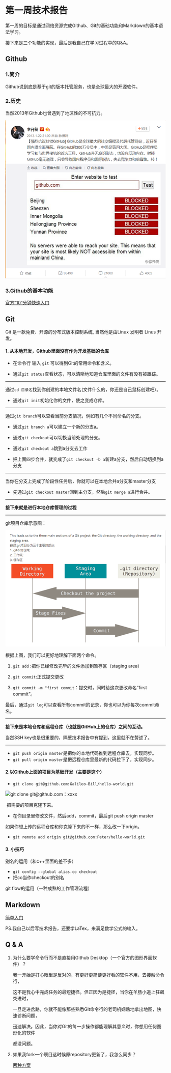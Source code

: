 #  第一周技术报告

第一周的目标是通过网络资源完成Github、Git的基础功能和Markdown的基本语法学习。

接下来是三个功能的实现，最后是我自己在学习过程中的Q&A。

## Github

### 1.简介

Github说到底是基于git的版本托管服务，也是全球最大的开源软件。

### 2.历史

当然2013年Github也曾遇到了地区性的不可抗力。

![Github-history](img/Github-history.png)

### 3.Github的基本功能

[官方”10“分钟快速入门](https://guides.github.com/activities/hello-world/)

## Git

Git 是一款免费、开源的分布式版本控制系统, 当然他是由Linux 发明者 Linus 开发。

#### 1. 从本地开发，Github里面没有作为开发基础的仓库

- 在命令行 输入 `git` 可以得到Git的常用命令和含义。

- 通过`git status`查看状态，可以清晰地知道仓库里面的文件有没有被跟踪。

- ----

  通过`cd 目录名`找到你创建的本地文件名(文件什么的，你还是自己鼠标创建吧）。

- 通过`git init`初始化你的文件，使之变成仓库。

- ----

  通过`git branch`可以查看当前分支情况，例如有几个不同命名的分支。

- 通过`git branch a`可以建立一个新的分支a。

- 通过`git checkout`可以切换当前处理的分支。

- 通过`git checkout a`跳到a分支去工作

- 把上面四步合并，就变成了`git checkout -b a`新建a分支，然后自动切换到a分支

- ----

  当你在分支上完成了阶段性任务后，你就可以在本地合并a分支和master分支

- 先通过`git checkout master`回到主分支，然后`git merge a`进行合并。

----

**接下来就是进行本地仓库管理的过程**

-------

git项目仓库示意图：

![Git project](img/Git%20project.png)

根据上图，我们可以更好地理解下面两个命令。

1. `git add` :把你已经修改完毕的文件添加到暂存区（staging area）


2. `git commit`:正式提交更改


3. `git commit -m "first commit`：提交时，同时给这次更改命名“first commit”。

最后，通过`git log`可以查看所有commit的记录，你也可以为你每次commit命名。

-----------------------------------------------

**接下来是本地仓库和远程仓库（也就是GitHub上的仓库）之间的互动。**

当然SSH key也是很重要的，隔壁技术报告中有提到，这里就不在赘述了。

--------------------------------

- `git push origin master`是把你的本地代码推到远程仓库去，实现同步。
- `git pull origin master`是把远程仓库里最新的代码拉下了，实现同步。





#### 2.以Github上面的项目为基础开发（主要是这个）

- `git clone git@github.com:Galileo-Bill/hello-world.git`

![git clone git@github.com：xxxx](img/git%20clone%20git%40github.com：xxxx.png)

​	把需要的项目克隆下来。

- 在你目录里修改文件，然后add，commit，最后git push origin master

如果你想上传的远程仓库和你克隆下来的不一样，那么改一下origin。

- `git remote add origin git@github.com:Peter/hello-world.git`



#### 3.  小技巧

别名的运用（和c++里面的差不多）

- `git config --global alias.co checkout`
- 把co当作checkout的别名

git flow的运用（一种成熟的工作管理流程）



## Markdown

[简单入门](http://www.jianshu.com/p/q81RERV)

PS.我自己以后写技术报告，还要学LaTex，来满足数学公式的输入。

## Q & A

1. 为什么要学命令行而不是直接用Github Desktop（一个官方的图形界面软件）？

   ​	 我一开始是打心眼里是反对的，有更好更简便更好看的软件不用，去接触命令行，

   这不是我心中完成任务的最短捷径。但正因为是捷径，当你在羊肠小道上狂飙突进时，

   一旦走进岔路，你就不能像那些熟悉Git命令行的老司机娴熟地拿出地图，快速诊断问题，

   迅速解决。因此，当你对Git的每一步操作都能理解其意义时，你想用任何图形化的软件

   都没问题。

2. 如果我fork一个项目这时候原repository更新了，我怎么同步？ 

   [两种方案](https://jinlong.github.io/2015/10/12/syncing-a-fork/)

   ​



